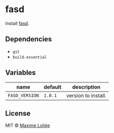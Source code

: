 # fasd

Install [fasd](https://github.com/clvv/fasd).

## Dependencies

- `git`
- `build-essential`

## Variables

name             | default   | description
-----------------|-----------|----------------------------------
`FASD_VERSION` | `1.0.1` | version to install.

## License

MIT © [Maxime Loliée](https://github.com/loliee/)
